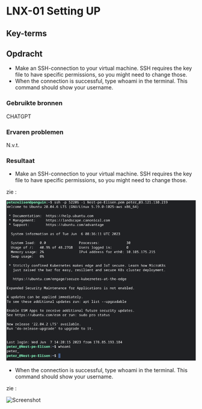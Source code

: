 # LNX-01 Setting UP

 

  

## Key-terms 

 

  

## Opdracht 

- Make an SSH-connection to your virtual machine. SSH requires the key file to have specific permissions, so you might need to change those.
- When the connection is successful, type whoami in the terminal. This command should show your username.



### Gebruikte bronnen 

CHATGPT 

  

### Ervaren problemen 

N.v.t.
  

### Resultaat 

- Make an SSH-connection to your virtual machine. SSH requires the key file to have specific permissions, so you might need to change those.

zie :

![Screenshot](/00_includes/ssh.png)

- When the connection is successful, type whoami in the terminal. This command should show your username.

zie :

![Screenshot](/00_includes/whoami.png)

